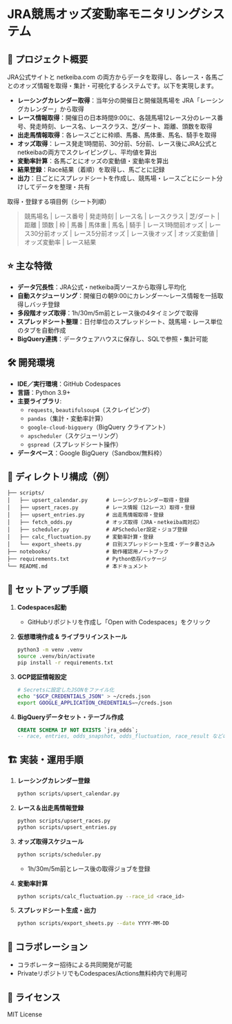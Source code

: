 # JRA競馬オッズ変動率モニタリングシステム

## 📖 プロジェクト概要
JRA公式サイトと netkeiba.com の両方からデータを取得し、各レース・各馬ごとのオッズ情報を取得・集計・可視化するシステムです。以下を実現します。

- **レーシングカレンダー取得**：当年分の開催日と開催競馬場を JRA「レーシングカレンダー」から取得  
- **レース情報取得**：開催日の日本時間9:00に、各競馬場12レース分のレース番号、発走時刻、レース名、レースクラス、芝/ダート、距離、頭数を取得  
- **出走馬情報取得**：各レースごとに枠順、馬番、馬体重、馬名、騎手を取得  
- **オッズ取得**：レース発走1時間前、30分前、5分前、レース後にJRA公式とnetkeibaの両方でスクレイピングし、平均値を算出  
- **変動率計算**：各馬ごとにオッズの変動値・変動率を算出  
- **結果登録**：Race結果（着順）を取得し、馬ごとに記録  
- **出力**：日ごとにスプレッドシートを作成し、競馬場・レースごとにシート分けしてデータを整理・共有  

取得・登録する項目例（シート列順）  
> 競馬場名 | レース番号 | 発走時刻 | レース名 | レースクラス | 芝/ダート | 距離 | 頭数 | 枠 | 馬番 | 馬体重 | 馬名 | 騎手 | レース1時間前オッズ | レース30分前オッズ | レース5分前オッズ | レース後オッズ | オッズ変動値 | オッズ変動率 | レース結果

## ⭐️ 主な特徴
- **データ冗長性**：JRA公式・netkeiba両ソースから取得し平均化  
- **自動スケジューリング**：開催日の朝9:00にカレンダー～レース情報を一括取得しバッチ登録  
- **多段階オッズ取得**：1h/30m/5m前とレース後の4タイミングで取得  
- **スプレッドシート整理**：日付単位のスプレッドシート、競馬場・レース単位のタブを自動作成  
- **BigQuery連携**：データウェアハウスに保存し、SQLで参照・集計可能  

## 🛠️ 開発環境
- **IDE／実行環境**：GitHub Codespaces  
- **言語**：Python 3.9+  
- **主要ライブラリ**:
  - `requests`, `beautifulsoup4`（スクレイピング）  
  - `pandas`（集計・変動率計算）  
  - `google-cloud-bigquery`（BigQuery クライアント）  
  - `apscheduler`（スケジューリング）  
  - `gspread`（スプレッドシート操作）  
- **データベース**：Google BigQuery（Sandbox/無料枠）  

## 📁 ディレクトリ構成（例）
```  
├── scripts/  
│   ├── upsert_calendar.py      # レーシングカレンダー取得・登録  
│   ├── upsert_races.py         # レース情報（12レース）取得・登録  
│   ├── upsert_entries.py       # 出走馬情報取得・登録  
│   ├── fetch_odds.py           # オッズ取得（JRA・netkeiba両対応）  
│   ├── scheduler.py            # APScheduler設定・ジョブ登録  
│   ├── calc_fluctuation.py     # 変動率計算・登録  
│   └── export_sheets.py        # 日別スプレッドシート生成・データ書き込み  
├── notebooks/                  # 動作確認用ノートブック  
├── requirements.txt            # Python依存パッケージ  
└── README.md                   # 本ドキュメント  
```  

## 🚀 セットアップ手順
1. **Codespaces起動**  
   - GitHubリポジトリを作成し「Open with Codespaces」をクリック  

2. **仮想環境作成 & ライブラリインストール**  
   ```bash
   python3 -m venv .venv
   source .venv/bin/activate
   pip install -r requirements.txt
   ```  

3. **GCP認証情報設定**  
   ```bash
   # Secretsに設定したJSONをファイル化
   echo "$GCP_CREDENTIALS_JSON" > ~/creds.json
   export GOOGLE_APPLICATION_CREDENTIALS=~/creds.json
   ```  

4. **BigQueryデータセット・テーブル作成**  
   ```sql
   CREATE SCHEMA IF NOT EXISTS `jra_odds`;
   -- race, entries, odds_snapshot, odds_fluctuation, race_result などのテーブルを定義
   ```  

## 🏗️ 実装・運用手順
1. **レーシングカレンダー登録**  
   ```bash
   python scripts/upsert_calendar.py
   ```  

2. **レース＆出走馬情報登録**  
   ```bash
   python scripts/upsert_races.py
   python scripts/upsert_entries.py
   ```  

3. **オッズ取得スケジュール**  
   ```bash
   python scripts/scheduler.py
   ```  
   - 1h/30m/5m前とレース後の取得ジョブを登録  

4. **変動率計算**  
   ```bash
   python scripts/calc_fluctuation.py --race_id <race_id>
   ```  

5. **スプレッドシート生成・出力**  
   ```bash
   python scripts/export_sheets.py --date YYYY-MM-DD
   ```  

## 🤝 コラボレーション
- コラボレーター招待による共同開発が可能  
- PrivateリポジトリでもCodespaces/Actions無料枠内で利用可  

## 📜 ライセンス
MIT License
```
